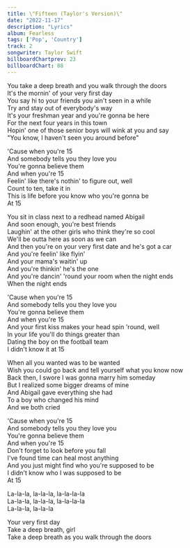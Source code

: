 ```yaml
---
title: \"Fifteen (Taylor's Version)\"
date: "2022-11-17"
description: "Lyrics"
album: Fearless
tags: ['Pop', 'Country']
track: 2
songwriter: Taylor Swift
billboardChartprev: 23
billboardChart: 88
---
```

<p className="verse-one">
You take a deep breath and you walk through the doors <br />
It's the mornin' of your very first day <br />
You say hi to your friends you ain't seen in a while <br />
Try and stay out of everybody's way <br />
It's your freshman year and you're gonna be here <br />
For the next four years in this town <br />
Hopin' one of those senior boys will wink at you and say <br />
"You know, I haven't seen you around before" <br />
</p>
<p className="chorus">
'Cause when you're 15 <br />
And somebody tells you they love you <br />
You're gonna believe them <br />
And when you're 15 <br />
Feelin' like there's nothin' to figure out, well <br />
Count to ten, take it in <br />
This is life before you know who you're gonna be <br />
At 15 <br />
</p>
<p className="verse-two">
You sit in class next to a redhead named Abigail <br />
And soon enough, you're best friends <br />
Laughin' at the other girls who think they're so cool <br />
We'll be outta here as soon as we can <br />
And then you're on your very first date and he's got a car <br />
And you're feelin' like flyin' <br />
And your mama's waitin' up <br />
And you're thinkin' he's the one <br />
And you're dancin' 'round your room when the night ends <br />
When the night ends <br />
</p>
<p className="chorus">
'Cause when you're 15 <br />
And somebody tells you they love you <br />
You're gonna believe them <br />
And when you're 15 <br />
And your first kiss makes your head spin 'round, well <br />
In your life you'll do things greater than <br />
Dating the boy on the football team <br />
I didn't know it at 15 <br />
</p>
<p className="bridge">
When all you wanted was to be wanted <br />
Wish you could go back and tell yourself what you know now <br />
Back then, I swore I was gonna marry him someday <br />
But I realized some bigger dreams of mine <br />
And Abigail gave everything she had <br />
To a boy who changed his mind <br />
And we both cried <br />
</p>
<p className="chorus">
'Cause when you're 15 <br />
And somebody tells you they love you <br />
You're gonna believe them <br />
And when you're 15 <br />
Don't forget to look before you fall <br />
I've found time can heal most anything <br />
And you just might find who you're supposed to be <br />
I didn't know who I was supposed to be <br />
At 15 <br />
</p>
<p className="post-chorus">
La-la-la, la-la-la, la-la-la-la <br />
La-la-la, la-la-la, la-la-la-la <br />
La-la-la, la-la-la <br />
</p>
<p className="outro">
Your very first day <br />
Take a deep breath, girl <br />
Take a deep breath as you walk through the doors <br />
</p>
